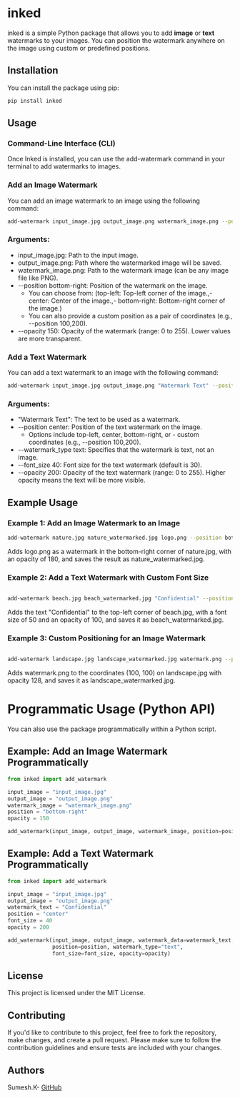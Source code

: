 # inked

inked is a simple Python package that allows you to add **image** or **text** watermarks to your images. You can position the watermark anywhere on the image using custom or predefined positions.

## Installation

You can install the package using pip:

```bash
pip install inked
```
## Usage

### Command-Line Interface (CLI)
Once Inked is installed, you can use the add-watermark command in your terminal to add watermarks to images.

### Add an Image Watermark
You can add an image watermark to an image using the following command:

```bash
add-watermark input_image.jpg output_image.png watermark_image.png --position bottom-right --opacity 150
```

### Arguments:

- input_image.jpg: Path to the input image.
- output_image.png: Path where the watermarked image will be saved.
- watermark_image.png: Path to the watermark image (can be any image file like PNG).
- --position bottom-right: Position of the watermark on the image.
    -  You can choose from:
   (top-left: Top-left corner of the image.,- center: Center of the image.,- bottom-right: Bottom-right corner of the image.)
    - You can also provide a custom position as a pair of coordinates (e.g., --position 100,200).
- --opacity 150: Opacity of the watermark (range: 0 to 255). Lower values are more transparent.

### Add a Text Watermark
You can add a text watermark to an image with the following command:

```bash
add-watermark input_image.jpg output_image.png "Watermark Text" --position center --watermark_type text --font_size 40 --opacity 200
```
### Arguments:

- "Watermark Text": The text to be used as a watermark.
- --position center: Position of the text watermark on the image.
    - Options include top-left, center, bottom-right, or - custom coordinates (e.g., --position 100,200).
- --watermark_type text: Specifies that the watermark is text, not an image.
- --font_size 40: Font size for the text watermark (default is 30).
- --opacity 200: Opacity of the text watermark (range: 0 to 255). Higher opacity means the text will be more visible.

## Example Usage
### Example 1: Add an Image Watermark to an Image

```bash
add-watermark nature.jpg nature_watermarked.jpg logo.png --position bottom-right --opacity 180
```
Adds logo.png as a watermark in the bottom-right corner of nature.jpg, with an opacity of 180, and saves the result as nature_watermarked.jpg.

### Example 2: Add a Text Watermark with Custom Font Size

```bash

add-watermark beach.jpg beach_watermarked.jpg "Confidential" --position top-left --watermark_type text --font_size 50 --opacity 100
```
Adds the text "Confidential" to the top-left corner of beach.jpg, with a font size of 50 and an opacity of 100, and saves it as beach_watermarked.jpg.

### Example 3: Custom Positioning for an Image Watermark

``` bash

add-watermark landscape.jpg landscape_watermarked.jpg watermark.png --position 100,100 --opacity 128

```

Adds watermark.png to the coordinates (100, 100) on landscape.jpg with opacity 128, and saves it as landscape_watermarked.jpg.

# Programmatic Usage (Python API)
You can also use the package programmatically within a Python script.

## Example: Add an Image Watermark Programmatically

``` python
from inked import add_watermark

input_image = "input_image.jpg"
output_image = "output_image.png"
watermark_image = "watermark_image.png"
position = "bottom-right"
opacity = 150

add_watermark(input_image, output_image, watermark_image, position=position, opacity=opacity)


```

## Example: Add a Text Watermark Programmatically

``` python
from inked import add_watermark

input_image = "input_image.jpg"
output_image = "output_image.png"
watermark_text = "Confidential"
position = "center"
font_size = 40
opacity = 200

add_watermark(input_image, output_image, watermark_data=watermark_text, 
              position=position, watermark_type="text", 
              font_size=font_size, opacity=opacity)

```

## License
This project is licensed under the MIT License.

## Contributing
If you'd like to contribute to this project, feel free to fork the repository, make changes, and create a pull request. Please make sure to follow the contribution guidelines and ensure tests are included with your changes.

## Authors
Sumesh.K-  [GitHub](https://github.com/ksumesh21/inked)







